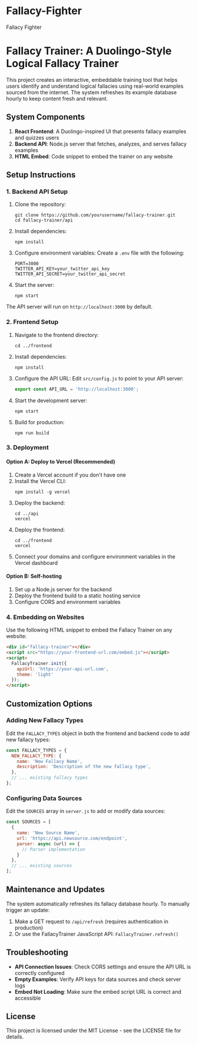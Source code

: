 # Fallacy-Fighter
Fallacy Fighter
# Fallacy Trainer: A Duolingo-Style Logical Fallacy Trainer

This project creates an interactive, embeddable training tool that helps users identify and understand logical fallacies using real-world examples sourced from the internet. The system refreshes its example database hourly to keep content fresh and relevant.

## System Components

1. **React Frontend**: A Duolingo-inspired UI that presents fallacy examples and quizzes users
2. **Backend API**: Node.js server that fetches, analyzes, and serves fallacy examples
3. **HTML Embed**: Code snippet to embed the trainer on any website

## Setup Instructions

### 1. Backend API Setup

1. Clone the repository:
   ```
   git clone https://github.com/yourusername/fallacy-trainer.git
   cd fallacy-trainer/api
   ```

2. Install dependencies:
   ```
   npm install
   ```

3. Configure environment variables:
   Create a `.env` file with the following:
   ```
   PORT=3000
   TWITTER_API_KEY=your_twitter_api_key
   TWITTER_API_SECRET=your_twitter_api_secret
   ```

4. Start the server:
   ```
   npm start
   ```

The API server will run on `http://localhost:3000` by default.

### 2. Frontend Setup

1. Navigate to the frontend directory:
   ```
   cd ../frontend
   ```

2. Install dependencies:
   ```
   npm install
   ```

3. Configure the API URL:
   Edit `src/config.js` to point to your API server:
   ```javascript
   export const API_URL = 'http://localhost:3000';
   ```

4. Start the development server:
   ```
   npm start
   ```

5. Build for production:
   ```
   npm run build
   ```

### 3. Deployment

#### Option A: Deploy to Vercel (Recommended)

1. Create a Vercel account if you don't have one
2. Install the Vercel CLI:
   ```
   npm install -g vercel
   ```
3. Deploy the backend:
   ```
   cd ../api
   vercel
   ```
4. Deploy the frontend:
   ```
   cd ../frontend
   vercel
   ```
5. Connect your domains and configure environment variables in the Vercel dashboard

#### Option B: Self-hosting

1. Set up a Node.js server for the backend
2. Deploy the frontend build to a static hosting service
3. Configure CORS and environment variables

### 4. Embedding on Websites

Use the following HTML snippet to embed the Fallacy Trainer on any website:

```html
<div id="fallacy-trainer"></div>
<script src="https://your-frontend-url.com/embed.js"></script>
<script>
  FallacyTrainer.init({
    apiUrl: 'https://your-api-url.com',
    theme: 'light'
  });
</script>
```

## Customization Options

### Adding New Fallacy Types

Edit the `FALLACY_TYPES` object in both the frontend and backend code to add new fallacy types:

```javascript
const FALLACY_TYPES = {
  NEW_FALLACY_TYPE: {
    name: 'New Fallacy Name',
    description: 'Description of the new fallacy type',
  },
  // ... existing fallacy types
};
```

### Configuring Data Sources

Edit the `SOURCES` array in `server.js` to add or modify data sources:

```javascript
const SOURCES = [
  {
    name: 'New Source Name',
    url: 'https://api.newsource.com/endpoint',
    parser: async (url) => {
      // Parser implementation
    }
  },
  // ... existing sources
];
```

## Maintenance and Updates

The system automatically refreshes its fallacy database hourly. To manually trigger an update:

1. Make a GET request to `/api/refresh` (requires authentication in production)
2. Or use the FallacyTrainer JavaScript API: `FallacyTrainer.refresh()`

## Troubleshooting

- **API Connection Issues**: Check CORS settings and ensure the API URL is correctly configured
- **Empty Examples**: Verify API keys for data sources and check server logs
- **Embed Not Loading**: Make sure the embed script URL is correct and accessible

## License

This project is licensed under the MIT License - see the LICENSE file for details.
